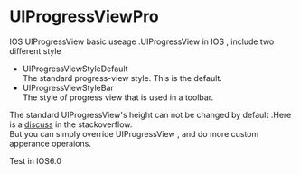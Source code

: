 UIProgressViewPro
=================
IOS UIProgressView basic useage .UIProgressView in IOS , include two different style

+ UIProgressViewStyleDefault    
     The standard progress-view style. This is the default.
+ UIProgressViewStyleBar  
     The style of progress view that is used in a toolbar.  

The standard UIProgressView's height can not be changed by default .Here is a [discuss](http://stackoverflow.com/questions/3437564/how-to-increase-height-of-uiprogressview) in the stackoverflow.  
But you can simply override UIProgressView , and do more custom apperance operaions.

Test in IOS6.0
